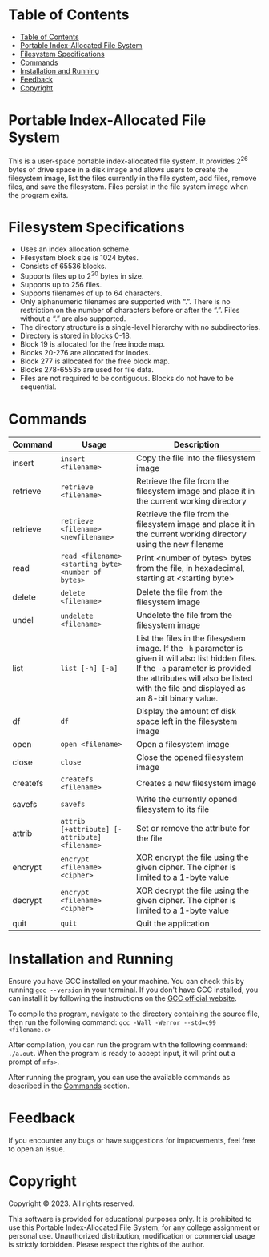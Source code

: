 # Table of Contents

- [Table of Contents](#table-of-contents)
- [Portable Index-Allocated File System](#portable-index-allocated-file-system)
- [Filesystem Specifications](#filesystem-specifications)
- [Commands](#commands)
- [Installation and Running](#installation-and-running)
- [Feedback](#feedback)
- [Copyright](#copyright)

# Portable Index-Allocated File System

This is a user-space portable index-allocated file system. It provides 2<sup>26</sup>  bytes of drive space in a disk image and allows users to create the filesystem image, list the files currently in the file system, add files, remove files, and save the filesystem. Files persist in the file system image when the program exits.

# Filesystem Specifications

- Uses an index allocation scheme.
- Filesystem block size is 1024 bytes.
- Consists of 65536 blocks.
- Supports files up to 2<sup>20</sup> bytes in size.
- Supports up to 256 files.
- Supports filenames of up to 64 characters.
- Only alphanumeric filenames are supported with “.”. There is no restriction on the number of characters before or after the “.”. Files without a “.” are also supported.
- The directory structure is a single-level hierarchy with no subdirectories.
- Directory is stored in blocks 0-18.
- Block 19 is allocated for the free inode map.
- Blocks 20-276 are allocated for inodes.
- Block 277 is allocated for the free block map.
- Blocks 278-65535 are used for file data.
- Files are not required to be contiguous. Blocks do not have to be sequential.


# Commands

|Command|Usage|Description|
|-------|-----|-----------|
|insert|```insert <filename>```|Copy the file into the filesystem image|
|retrieve|```retrieve <filename>```|Retrieve the file from the filesystem image and place it in the current working directory|
|retrieve|```retrieve <filename> <newfilename>```|Retrieve the file from the filesystem image and place it in the current working directory using the new filename|
|read|```read <filename> <starting byte> <number of bytes>```|Print \<number of bytes\> bytes from the file, in hexadecimal, starting at \<starting byte\>
|delete|```delete <filename>```|Delete the file from the filesystem image|
|undel|```undelete <filename>```|Undelete the file from the filesystem image|
|list|```list [-h] [-a]```|List the files in the filesystem image. If the ```-h``` parameter is given it will also list hidden files. If the ```-a``` parameter is provided the attributes will also be listed with the file and displayed as an 8-bit binary value.|
|df|```df```|Display the amount of disk space left in the filesystem image|
|open|```open <filename>```|Open a filesystem image|
|close|```close```|Close the opened filesystem image|
|createfs|```createfs <filename>```|Creates a new filesystem image|
|savefs|```savefs```|Write the currently opened filesystem to its file|
|attrib|```attrib [+attribute] [-attribute] <filename>```|Set or remove the attribute for the file|
|encrypt|```encrypt <filename> <cipher>```|XOR encrypt the file using the given cipher.  The cipher is limited to a 1-byte value|
|decrypt|```encrypt <filename> <cipher>```|XOR decrypt the file using the given cipher.  The cipher is limited to a 1-byte value|
|quit|```quit```|Quit the application|


# Installation and Running

Ensure you have GCC installed on your machine. You can check this by running `gcc --version` in your terminal. If you don't have GCC installed, you can install it by following the instructions on the [GCC official website](https://gcc.gnu.org/install/index.html).

To compile the program, navigate to the directory containing the source file, then run the following command: `gcc -Wall -Werror --std=c99 <filename.c>`

After compilation, you can run the program with the following command: `./a.out`. When the program is ready to accept input, it will print out a prompt of `mfs>`.

After running the program, you can use the available commands as described in the [Commands](#commands) section.

# Feedback
If you encounter any bugs or have suggestions for improvements, feel free to open an issue.

# Copyright

Copyright © 2023. All rights reserved.

This software is provided for educational purposes only. It is prohibited to use this Portable Index-Allocated File System, for any college assignment or personal use. Unauthorized distribution, modification or commercial usage is strictly forbidden. Please respect the rights of the author.